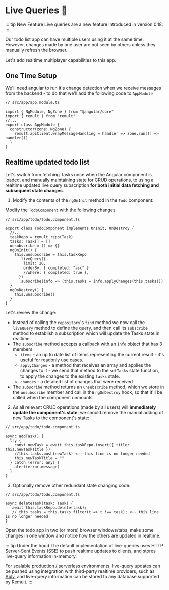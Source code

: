 # Live Queries :rocket:

::: tip New Feature
Live queries are a new feature introduced in version 0.18.
:::

Our todo list app can have multiple users using it at the same time. However, changes made by one user are not seen by others unless they manually refresh the browser.

Let's add realtime multiplayer capabilities to this app.

## One Time Setup

We'll need angular to run it's change detection when we receive messages from the backend - to do that we'll add the following code to `AppModule`

```ts{3-5,7-9}
// src/app/app.module.ts

import { NgModule, NgZone } from "@angular/core"
import { remult } from "remult"
//...
export class AppModule {
  constructor(zone: NgZone) {
    remult.apiClient.wrapMessageHandling = handler => zone.run(() => handler())
  }
}
```

## Realtime updated todo list

Let's switch from fetching Tasks once when the Angular component is loaded, and manually maintaining state for CRUD operations, to using a realtime updated live query subscription **for both initial data fetching and subsequent state changes**.

1. Modify the contents of the `ngOnInit` method in the `Todo` component:

Modify the `TodoComponent` with the following changes

```ts{3,7,9-10,15,17-19}
// src/app/todo/todo.component.ts

export class TodoComponent implements OnInit, OnDestroy {
  //...
  taskRepo = remult.repo(Task)
  tasks: Task[] = []
  unsubscribe = () => {}
  ngOnInit() {
    this.unsubscribe = this.taskRepo
      .liveQuery({
        limit: 20,
        orderBy: { completed: "asc" }
        //where: { completed: true },
      })
      .subscribe(info => (this.tasks = info.applyChanges(this.tasks)))
  }
  ngOnDestroy() {
    this.unsubscribe()
  }
}
```

Let's review the change:

- Instead of calling the `repository`'s `find` method we now call the `liveQuery` method to define the query, and then call its `subscribe` method to establish a subscription which will update the Tasks state in realtime.
- The `subscribe` method accepts a callback with an `info` object that has 3 members:
  - `items` - an up to date list of items representing the current result - it's useful for readonly use cases.
  - `applyChanges` - a method that receives an array and applies the changes to it - we send that method to the `setTasks` state function, to apply the changes to the existing `tasks` state.
  - `changes` - a detailed list of changes that were received
- The `subscribe` method returns an `unsubscribe` method, which we store in the `unsubscribe` member and call in the `ngOnDestroy` hook, so that it'll be called when the component unmounts.

2. As all relevant CRUD operations (made by all users) will **immediately update the component's state**, we should remove the manual adding of new Tasks to the component's state:

```ts{6}
// src/app/todo/todo.component.ts

async addTask() {
  try {
    const newTask = await this.taskRepo.insert({ title: this.newTaskTitle })
    //this.tasks.push(newTask) <-- this line is no longer needed
    this.newTaskTitle = ""
  } catch (error: any) {
    alert(error.message)
  }
}
```

3. Optionally remove other redundant state changing code:

```ts{5}
// src/app/todo/todo.component.ts

async deleteTask(task: Task) {
   await this.taskRepo.delete(task);
   // this.tasks = this.tasks.filter(t => t !== task); <-- this line is no longer needed
}
```

Open the todo app in two (or more) browser windows/tabs, make some changes in one window and notice how the others are updated in realtime.

::: tip Under the hood
The default implementation of live-queries uses HTTP Server-Sent Events (SSE) to push realtime updates to clients, and stores live-query information in-memory.

For scalable production / serverless environments, live-query updates can be pushed using integration with third-party realtime providers, such as [Ably](https://ably.com/), and live-query information can be stored to any database supported by Remult.
:::
